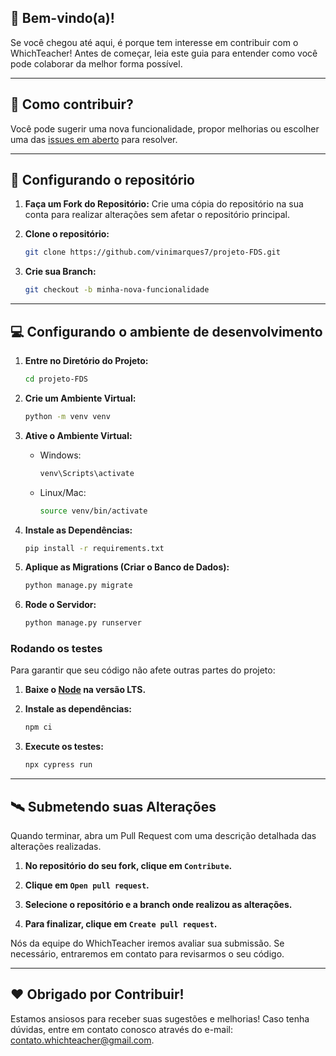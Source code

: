 
## 👋 Bem-vindo(a)!

Se você chegou até aqui, é porque tem interesse em contribuir com o WhichTeacher! Antes de começar, leia este guia para entender como você pode colaborar da melhor forma possível.

---

## 🤔 Como contribuir?

Você pode sugerir uma nova funcionalidade, propor melhorias ou escolher uma das [issues em aberto](https://github.com/vinimarques7/projeto-FDS/issues) para resolver.

---

## 📁 Configurando o repositório

1. **Faça um Fork do Repositório:** Crie uma cópia do repositório na sua conta para realizar alterações sem afetar o repositório principal.

2. **Clone o repositório:**
   ```bash
   git clone https://github.com/vinimarques7/projeto-FDS.git
   ```

3. **Crie sua Branch:**
   ```bash
   git checkout -b minha-nova-funcionalidade
   ```

---

## 💻 Configurando o ambiente de desenvolvimento

1. **Entre no Diretório do Projeto:**
   ```bash
   cd projeto-FDS
   ```

2. **Crie um Ambiente Virtual:**
   ```bash
   python -m venv venv
   ```

3. **Ative o Ambiente Virtual:**
   - Windows:
     ```bash
     venv\Scripts\activate
     ```
   - Linux/Mac:
     ```bash
     source venv/bin/activate
     ```

4. **Instale as Dependências:**
   ```bash
   pip install -r requirements.txt
   ```

5. **Aplique as Migrations (Criar o Banco de Dados):**
   ```bash
   python manage.py migrate
   ```

6. **Rode o Servidor:**
   ```bash
   python manage.py runserver
   ```

### Rodando os testes

Para garantir que seu código não afete outras partes do projeto:

1. **Baixe o [Node](https://nodejs.org/en) na versão LTS.**

2. **Instale as dependências:**
   ```bash
   npm ci
   ```

3. **Execute os testes:**
   ```bash
   npx cypress run
   ```

---

## 🛰️ Submetendo suas Alterações

Quando terminar, abra um Pull Request com uma descrição detalhada das alterações realizadas.

1. **No repositório do seu fork, clique em `Contribute`.**

2. **Clique em `Open pull request`.**

3. **Selecione o repositório e a branch onde realizou as alterações.**

4. **Para finalizar, clique em `Create pull request`.**

Nós da equipe do WhichTeacher iremos avaliar sua submissão. Se necessário, entraremos em contato para revisarmos o seu código.

---

## ❤️ Obrigado por Contribuir!

Estamos ansiosos para receber suas sugestões e melhorias! Caso tenha dúvidas, entre em contato conosco através do e-mail: [contato.whichteacher@gmail.com](mailto:contato.whichteacher@gmail.com).
